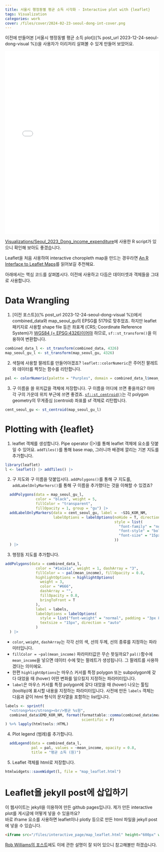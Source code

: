 ```yaml
---
title: 서울시 행정동별 평균 소득 시각화 - Interactive plot with {leaflet}
tags: Visualization
categories: work
cover: /files/cover/2024-02-23-seoul-dong-int-cover.png
---
```



이전에 만들어본 [서울시 행정동별 평균 소득 plot]({% post_url 2023-12-24-seoul-dong-visual %})을 사용자가 이리저리 살펴볼 수 있게 만들어 보았어요.

<iframe src="/files/interactive_page/map_leaflet.html" height="600px" width="100%" style="border:none;"></iframe>

[Visualizations/Seoul_2023_Dong_income_expenditure](https://github.com/gaba-tope/Visualizations/blob/04bd7c6c96bb4fa6898e6f70c50e9f1b664517d8/Seoul_2023_Dong_income_expenditure/Seoul_Dong_income_exp.R)에 사용한 R script가 있으니 확인해 보아도 좋겠습니다.

Leaflet을 처음 사용하여 interactive choropleth map을 만드는 경우라면 [An R Interface to Leaflet Maps](https://rstudio.github.io/leaflet/index.html)를 읽어보길 추천해요.


아래에서는 핵심 코드를 살펴봅시다. 이전에 사용하고 다듬은 데이터셋과 객체들을 그대로 사용합니다.

# Data Wrangling
1. [이전 포스트]({% post_url 2023-12-24-seoul-dong-visual %})에서 combined_data와 map_seoul_gu의 EPSG를 5179로 맞추었죠. 하지만 leaflet 패키지로 사용할 shape file 등은 좌표계 (CRS; Coordinate Reference System)가 [WGS84 (= EPSG:4326)이어야](https://rstudio.github.io/leaflet/articles/projections.html) 하므로, `sf::st_transform()`을 이용하여 변환합니다.<br>
```r
combined_data_l <- st_transform(combined_data, 4326)
map_seoul_gu_l <- st_transform(map_seoul_gu, 4326)
```

2. 색칠에 사용할 팔레트를 만들어야겠죠? `leaflet::colorNumeric`은 주어진 팔레트와 데이터를 짝짓는 함수를 리턴합니다. 
```r
pal <- colorNumeric(palette = "Purples", domain = combined_data_l$mean_income)
```

3. 구 이름을 쓸 위치값을 객체에 저장합니다. 구 이름을 어디에 쓰면 좋을까요? 아마 각 구의 가운데 위치 부근에 쓰면 좋겠죠. [`sf::st_centroid()`](https://r-spatial.github.io/sf/reference/geos_unary.html)는 각 polygon geometry의 무게중심 (centroid) 좌표를 sf 객체로 리턴합니다. <br>
```r
cent_seoul_gu <- st_centroid(map_seoul_gu_l) 
```

# Plotting with {leaflet}
1. leaflet 객체를 생성합니다. Pipe operator (|>)를 통해 leaflet 객체에 요소를 덧붙일 수 있어요. `addTiles()`를 통해 base map, 그러니까 배경에 깔리는 기본 지도를 추가합니다.<br>
```r
library(leaflet)
l <- leaflet() |> addTiles() |> 
```

2. 구 지도와 구 이름을 덧붙입시다. `addPolygons()`를 통해 구 지도를, `addLabelOnlyMarkers()`를 통해 구 이름을 추가했다는 것을 이해할 수 있겠죠?<br>
```r
  addPolygons(data = map_seoul_gu_l,
              color = "black", weight = 5,
              fillColor = "transparent",
              fillOpacity = 1, group = "gu") |> 
  addLabelOnlyMarkers(data = cent_seoul_gu, label =  ~SIG_KOR_NM, 
                      labelOptions = labelOptions(noHide = T, direction = 'top', textOnly = T,
                                                  style = list(
                                                    "font-family" = "noto-sans",
                                                    "font-style" = "bold",
                                                    "font-size" = "15px"
                                                  ))
  ) |>
```

3. 행정동 지도를 추가합니다. <br>
```r
addPolygons(data = combined_data_l,
              color = "#1a1a1a", weight = 1, dashArray = "3",
              fillColor = ~ pal(mean_income), fillOpacity = 0.8,
              highlightOptions = highlightOptions(
                weight = 3,
                color = "#666",
                dashArray = "",
                fillOpacity = 0.8,
                bringToFront = T
              ),
              label = labels,
              labelOptions = labelOptions(
                style = list("font-weight" = "normal", padding = "3px 8px"),
                textsize = "15px", direction = "auto"
              )
  ) |> 
```
- `color`, `weight`, `dashArray`는 각각 선의 색, 선의 두께, 선의 종류를 지정하는 파라미터입니다. 
- `fillColor = ~pal(mean_income)` 파라미터값은 무슨 뜻일까요?
`pal()`함수에 `mean_income`을 넣으면 데이터 수에 맞는 팔레트가 생성됩니다. 그 팔레트를 사용하겠다는 의미에요.
- 한편 `highlightOptions`는 마우스 커서를 특정 polygon 또는 subpolygon에 갖다 대었을 때 (hover) 어떤 변화를 일으킬지 지정하는 파라미터입니다.
- `label`은 마우스 커서를 특정 polygon에 갖다 대었을 때 (hover) 나오는 툴팁 (tooltip)에 표시할 내용을 지정하는 파라미터입니다. 사전에 만든 `labels` 객체는 다음과 같이 html 형식의 문자열을 포함하는 list입니다.<br>
```r
labels <- sprintf(
  "<strong>%s</strong><br/>평균 %s원",
  combined_data$EMD_KOR_NM, format(formattable::comma(combined_data$mean_income, format = 'd'),
                                   scientific = F)
) %>% lapply(htmltools::HTML)
```
4. Plot legend (범례)를 추가합니다.<br>
```r
  addLegend(data = combined_data_l,
            pal = pal, values = ~mean_income, opacity = 0.8,
            title = "평균 소득 (원)")
```

5. Leaflet 객체를 html로 저장합니다.<br>
```r
htmlwidgets::saveWidget(l, file = "map_leaflet.html") 
```

# Leaflet을 jekyll post에 삽입하기
이 웹사이트는 jekyll을 이용하여 만든 github pages입니다. 제가 만든 interactive plot를 게시글에 어떻게 넣을 수 있을까요?<br> 바로 iframe 요소를 사용하면 leaflet이나 plotly 등으로 만든 html 파일을 jekyll post에 넣을 수 있습니다.<br>
```md
<iframe src="/files/interactive_page/map_leaflet.html" height="600px" width="100%" style="border:none;"></iframe>
```
 [Rob Williams의 포스트](https://jayrobwilliams.com/posts/2020/09/jekyll-html)에도 이에 관한 설명이 잘 되어 있으니 참고해볼만 하겠습니다.

